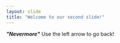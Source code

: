 ```yaml
---
layout: slide
title: "Welcome to our second slide!"
---
```

__*"Nevermore"*__ 
Use the left arrow to go back!
